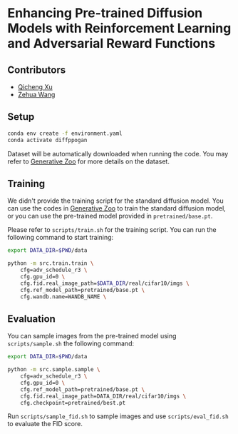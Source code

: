 # Enhancing Pre-trained Diffusion Models with Reinforcement Learning and Adversarial Reward Functions

## Contributors
- [Qicheng Xu](https://github.com/HACLINE)
- [Zehua Wang](https://github.com/patrickwzh)

## Setup
```bash
conda env create -f environment.yaml
conda activate diffppogan
```
Dataset will be automatically downloaded when running the code. You may refer to [Generative Zoo](https://github.com/caetas/GenerativeZoo) for more details on the dataset.

## Training
We didn't provide the training script for the standard diffusion model. You can use the codes in [Generative Zoo](https://github.com/caetas/GenerativeZoo) to train the standard diffusion model, or you can use the pre-trained model provided in `pretrained/base.pt`. 

Please refer to `scripts/train.sh` for the training script. You can run the following command to start training:
```bash
export DATA_DIR=$PWD/data

python -m src.train.train \
    cfg=adv_schedule_r3 \
    cfg.gpu_id=0 \
    cfg.fid.real_image_path=$DATA_DIR/real/cifar10/imgs \
    cfg.ref_model_path=pretrained/base.pt \
    cfg.wandb.name=WANDB_NAME \
```

## Evaluation
You can sample images from the pre-trained model using `scripts/sample.sh` the following command:
```bash
export DATA_DIR=$PWD/data

python -m src.sample.sample \
    cfg=adv_schedule_r3 \
    cfg.gpu_id=0 \
    cfg.ref_model_path=pretrained/base.pt \
    cfg.fid.real_image_path=DATA_DIR/real/cifar10/imgs \
    cfg.checkpoint=pretrained/best.pt
```

Run `scripts/sample_fid.sh` to sample images and use `scripts/eval_fid.sh` to evaluate the FID score. 